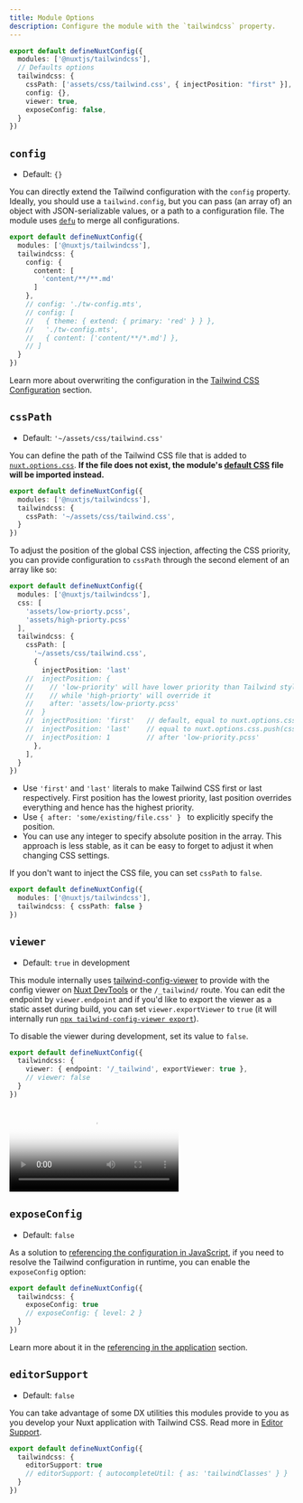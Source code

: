 ```yaml
---
title: Module Options
description: Configure the module with the `tailwindcss` property.
---
```


```ts [nuxt.config]
export default defineNuxtConfig({
  modules: ['@nuxtjs/tailwindcss'],
  // Defaults options
  tailwindcss: {
    cssPath: ['assets/css/tailwind.css', { injectPosition: "first" }],
    config: {},
    viewer: true,
    exposeConfig: false,
  }
})
```

## `config`

- Default: `{}`

You can directly extend the Tailwind configuration with the `config` property. Ideally, you should use a `tailwind.config`, but you can pass (an array of) an object with JSON-serializable values, or a path to a configuration file. The module uses [`defu`](https://github.com/unjs/defu) to merge all configurations.

```ts [nuxt.config]
export default defineNuxtConfig({
  modules: ['@nuxtjs/tailwindcss'],
  tailwindcss: {
    config: {
      content: [
        'content/**/**.md'
      ]
    },
    // config: './tw-config.mts',
    // config: [
    //   { theme: { extend: { primary: 'red' } } },
    //   './tw-config.mts',
    //   { content: ['content/**/*.md'] },
    // ]
  }
})
```

Learn more about overwriting the configuration in the [Tailwind CSS Configuration](/tailwindcss/configuration) section.

## `cssPath`

- Default: `'~/assets/css/tailwind.css'`

You can define the path of the Tailwind CSS file that is added to [`nuxt.options.css`](https://nuxt.com/docs/api/nuxt-config#css). **If the file does not exist, the module's [default CSS](https://github.com/tailwindlabs/tailwindcss/blob/v3.0.0/tailwind.css) file will be imported instead.**

```ts [nuxt.config]
export default defineNuxtConfig({
  modules: ['@nuxtjs/tailwindcss'],
  tailwindcss: {
    cssPath: '~/assets/css/tailwind.css',
  }
})
```

To adjust the position of the global CSS injection, affecting the CSS priority, you can provide configuration to `cssPath` through the second element of an array like so:

```ts [nuxt.config]
export default defineNuxtConfig({
  modules: ['@nuxtjs/tailwindcss'],
  css: [
    'assets/low-priorty.pcss',
    'assets/high-priorty.pcss'
  ],
  tailwindcss: {
    cssPath: [
      '~/assets/css/tailwind.css',
      {
        injectPosition: 'last'
    //  injectPosition: {
    //    // 'low-priority' will have lower priority than Tailwind stylesheet,
    //    // while 'high-priorty' will override it
    //    after: 'assets/low-priorty.pcss'
    //  }
    //  injectPosition: 'first'   // default, equal to nuxt.options.css.unshift(cssPath)
    //  injectPosition: 'last'    // equal to nuxt.options.css.push(cssPath)
    //  injectPosition: 1         // after 'low-priority.pcss'
      },
    ],
  }
})
```

- Use `'first'` and `'last'` literals to make Tailwind CSS first or last respectively. First position has the lowest priority, last position overrides everything and hence has the highest priority.
- Use `{ after: 'some/existing/file.css' } ` to explicitly specify the position.
- You can use any integer to specify absolute position in the array. This approach is less stable, as it can be easy to forget to adjust it when changing CSS settings.

If you don't want to inject the CSS file, you can set `cssPath` to `false`.

```ts [nuxt.config]
export default defineNuxtConfig({
  modules: ['@nuxtjs/tailwindcss'],
  tailwindcss: { cssPath: false }
})
```

## `viewer`

- Default: `true` in development

This module internally uses [tailwind-config-viewer](https://github.com/rogden/tailwind-config-viewer) to provide with the config viewer on [Nuxt DevTools](https://devtools.nuxt.com/) or the `/_tailwind/` route. You can edit the endpoint by `viewer.endpoint` and if you'd like to export the viewer as a static asset during build, you can set `viewer.exportViewer` to `true` (it will internally run [`npx tailwind-config-viewer export`](https://github.com/rogden/tailwind-config-viewer/blob/master/cli/export.js)).

To disable the viewer during development, set its value to `false`.

```ts [nuxt.config]
export default defineNuxtConfig({
  tailwindcss: {
    viewer: { endpoint: '/_tailwind', exportViewer: true },
    // viewer: false
  }
})
```

<video poster="https://res.cloudinary.com/nuxt/video/upload/v1608225750/nuxt-tailwind-viewer_ktowjm.jpg" loop playsinline controls>
  <source src="https://res.cloudinary.com/nuxt/video/upload/q_auto/v1608225750/nuxt-tailwind-viewer_ktowjm.webm" type="video/webm" />
  <source src="https://res.cloudinary.com/nuxt/video/upload/q_auto/v1608225750/nuxt-tailwind-viewer_ktowjm.mp4" type="video/mp4" />
  <source src="https://res.cloudinary.com/nuxt/video/upload/q_auto/v1608225750/nuxt-tailwind-viewer_ktowjm.ogv" type="video/ogg" />
</video>

## `exposeConfig`

- Default: `false`

As a solution to [referencing the configuration in JavaScript](https://v3.tailwindcss.com/docs/configuration#referencing-in-java-script), if you need to resolve the Tailwind configuration in runtime, you can enable the `exposeConfig` option:

```ts [nuxt.config]
export default defineNuxtConfig({
  tailwindcss: {
    exposeConfig: true
    // exposeConfig: { level: 2 }
  }
})
```

Learn more about it in the [referencing in the application](/tailwindcss/configuration#referencing-in-the-application) section.

## `editorSupport`

- Default: `false`

You can take advantage of some DX utilities this modules provide to you as you develop your Nuxt application with Tailwind CSS. Read more in [Editor Support](/tailwindcss/editor-support).

```ts [nuxt.config]
export default defineNuxtConfig({
  tailwindcss: {
    editorSupport: true
    // editorSupport: { autocompleteUtil: { as: 'tailwindClasses' } }
  }
})
```
